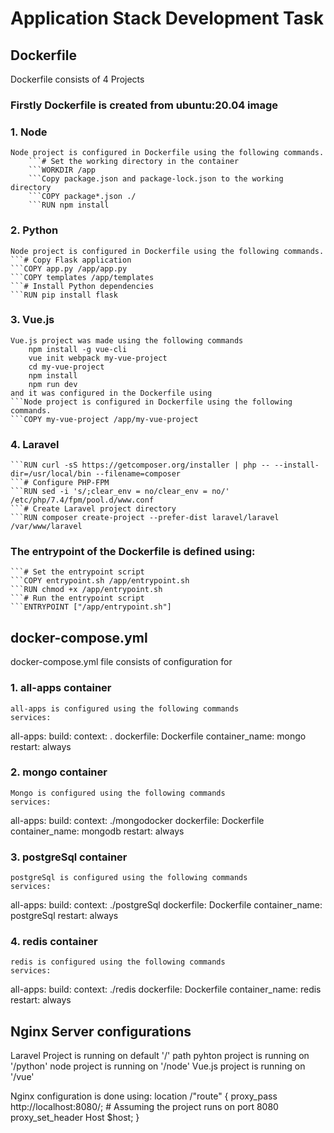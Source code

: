 # Application Stack Development Task

## Dockerfile

Dockerfile consists of 4 Projects

### Firstly Dockerfile is created from ubuntu:20.04 image

### 1. Node
 	Node project is configured in Dockerfile using the following commands.
 		```# Set the working directory in the container
		```WORKDIR /app
 		```Copy package.json and package-lock.json to the working directory
		```COPY package*.json ./
		```RUN npm install
### 2. Python
	Node project is configured in Dockerfile using the following commands.
	```# Copy Flask application
	```COPY app.py /app/app.py
	```COPY templates /app/templates
	```# Install Python dependencies
	```RUN pip install flask
### 3. Vue.js
	Vue.js project was made using the following commands
		npm install -g vue-cli
		vue init webpack my-vue-project
		cd my-vue-project
		npm install
		npm run dev
	and it was configured in the Dockerfile using
	```Node project is configured in Dockerfile using the following commands.
	```COPY my-vue-project /app/my-vue-project
### 4. Laravel
	```RUN curl -sS https://getcomposer.org/installer | php -- --install-dir=/usr/local/bin --filename=composer
	```# Configure PHP-FPM
	```RUN sed -i 's/;clear_env = no/clear_env = no/' /etc/php/7.4/fpm/pool.d/www.conf
	```# Create Laravel project directory
	```RUN composer create-project --prefer-dist laravel/laravel /var/www/laravel
	
### The entrypoint of the Dockerfile is defined using: 
	```# Set the entrypoint script
	```COPY entrypoint.sh /app/entrypoint.sh
	```RUN chmod +x /app/entrypoint.sh
	```# Run the entrypoint script
	```ENTRYPOINT ["/app/entrypoint.sh"]
	
	
## docker-compose.yml

docker-compose.yml file consists of configuration for
### 1. all-apps container
	all-apps is configured using the following commands
	services:
  all-apps:
    build:
      context: .
      dockerfile: Dockerfile
    container_name: mongo
    restart: always
### 2. mongo container
	Mongo is configured using the following commands
	services:
  all-apps:
    build:
      context: ./mongodocker
      dockerfile: Dockerfile
    container_name: mongodb
    restart: always
### 3. postgreSql container
	postgreSql is configured using the following commands
	services:
  all-apps:
    build:
      context: ./postgreSql
      dockerfile: Dockerfile
    container_name: postgreSql
    restart: always
### 4. redis container
	redis is configured using the following commands
	services:
  all-apps:
    build:
      context: ./redis
      dockerfile: Dockerfile
    container_name: redis
    restart: always

## Nginx Server configurations
Laravel Project is running on default '/' path
pyhton project is running on '/python'
node project is running on '/node'
Vue.js project is running on '/vue'

Nginx configuration is done using:
		location /"route" {
			proxy_pass http://localhost:8080/;  # Assuming the project runs on port 8080
			proxy_set_header Host $host;
		    }


